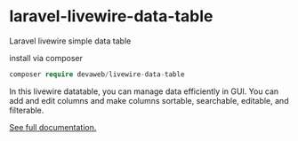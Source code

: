 # laravel-livewire-data-table
Laravel livewire simple data table

install via composer
```php
composer require devaweb/livewire-data-table
```

In this livewire datatable, you can manage data efficiently in GUI.
You can add and edit columns and make columns sortable, searchable, editable, and filterable.

[See full documentation.](https://bladetailui.com/livewire-data-table/home)
